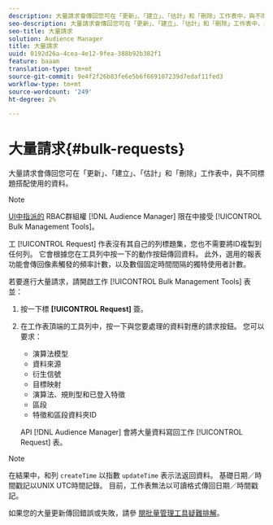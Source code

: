 ```yaml
---
description: 大量請求會傳回您可在「更新」、「建立」、「估計」和「刪除」工作表中，與不同標題搭配使用的資料。
seo-description: 大量請求會傳回您可在「更新」、「建立」、「估計」和「刪除」工作表中，與不同標題搭配使用的資料。
seo-title: 大量請求
solution: Audience Manager
title: 大量請求
uuid: 0192d26a-4cea-4e12-9fea-388b92b382f1
feature: baaam
translation-type: tm+mt
source-git-commit: 9e4f2f26b83fe6e5b6f669107239d7edaf11fed3
workflow-type: tm+mt
source-wordcount: '249'
ht-degree: 2%

---
```



# 大量請求{#bulk-requests}

大量請求會傳回您可在「更新」、「建立」、「估計」和「刪除」工作表中，與不同標題搭配使用的資料。

<!-- 

t_bulk_requests.xml

 -->

>[!NOTE]
>
>[UI中指派的](../../features/administration/administration-overview.md) RBAC群組權 [!DNL Audience Manager] 限在中接受 [!UICONTROL Bulk Management Tools]。

工 [!UICONTROL Request] 作表沒有其自己的列標題集，您也不需要將ID複製到任何列。 它會根據您在工具列中按一下的動作按鈕傳回資料。 此外，選用的報表功能會傳回像素觸發的頻率計數，以及數個固定時間間隔的獨特使用者計數。

若要進行大量請求，請開啟工作 [!UICONTROL Bulk Management Tools] 表並：

1. 按一下標 **[!UICONTROL Request]** 簽。
2. 在工作表頂端的工具列中，按一下與您要處理的資料對應的請求按鈕。 您可以要求：

   * 演算法模型
   * 資料來源
   * 衍生信號
   * 目標映射
   * 演算法、規則型和已登入特徵
   * 區段
   * 特徵和區段資料夾ID

   API [!DNL Audience Manager] 會將大量資料寫回工作 [!UICONTROL Request] 表。

>[!NOTE]
>
>在結果中，和列 `createTime` 以指數 `updateTime` 表示法返回資料。 基礎日期／時間戳記以UNIX UTC時間記錄。 目前，工作表無法以可讀格式傳回日期／時間戳記。

如果您的大量更新傳回錯誤或失敗，請參 [閱批量管理工具疑難排解](../../reference/bulk-management-tools/bulk-troubleshooting.md)。
